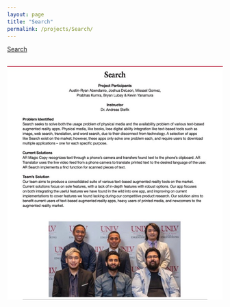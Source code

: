 ```yaml
---
layout: page
title: "Search"
permalink: /projects/Search/
---
```


<html>
  <head>
    <meta charset="utf-8">
    <meta http-equiv="X-UA-Compatible" content="IE=edge">
    <meta name="description" content="">
    <meta name="viewport" content="width=device-width, initial-scale=1">
    <link rel="stylesheet" href="../../styles.css">
  </head>

 <a href="https://github.com/bryanlubay/Search">Search</a><br><br>

 <img src="Projects/Search/Senior_design_page.jpeg">

</html>